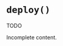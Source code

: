# `deploy()`

<div class="tips danger">
  <p><span></span>TODO</p>
  <p>Incomplete content.</p>
</div>
